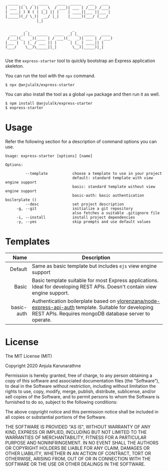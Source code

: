 ```                                          
 _____  _   _  ____    ____  _____   ___   ___  
| ___ |( \ / )|  _ \  / ___)| ___ | /___) /___) 
| ____| ) X ( | |_| || |    | ____||___ ||___ | 
|_____)(_/ \_)|  __/ |_|    |_____)(___/ (___/  
              |_|                               
                                                
         _                    _                 
  ___  _| |_  _____   ____  _| |_  _____   ____ 
 /___)(_   _)(____ | / ___)(_   _)| ___ | / ___)
|___ |  | |_ / ___ || |      | |_ | ____|| |    
(___/    \__)\_____||_|       \__)|_____)|_|    
                                  
```

Use the `express-starter` tool to quickly bootstrap an Express application skeleton.

You can run the tool with the `npx` command.
```
$ npx @anjulalk/express-starter
```

You can also install the tool as a global `npm` package and then run it as well.
```
$ npm install @anjulalk/express-starter
$ express-starter
```

# Usage
Refer the following section for a description of command options you can use.
```
Usage: express-starter [options] [name]

Options: 

         --template           choose a template to use in your project
                              default: standard template with view engine support
                              basic: standard template without view engine support
                              basic-auth: basic authentication boilerplate ()
         --desc               set project description
     -g, --git                initialize a git repository
                              also fetches a suitable .gitignore file
     -i, --install            install project dependencies
     -y, --yes                skip prompts and use default values     
```
# Templates
|       Name | Description                                                                                                                                                                                                           |
|-----------:|-----------------------------------------------------------------------------------------------------------------------------------------------------------------------------------------------------------------------|
|    Default | Same as basic template but includes `ejs` view engine support                                                                                                                                                         |
|      Basic | Basic template suitable for most Express applications. Ideal for developing REST APIs. Doesn't contain view engine support.                                                                                           |
| basic-auth | Authentication boilerplate based on [ylorenzana/node-express-api-auth](https://github.com/ylorenzana/node-express-api-auth) template. Suitable for developing REST APIs. Requires mongoDB database server to operate. |

# License

The MIT License (MIT)

Copyright 2020 Anjula Karunarathne

Permission is hereby granted, free of charge, to any person obtaining a copy of this software and associated documentation files (the "Software"), to deal in the Software without restriction, including without limitation the rights to use, copy, modify, merge, publish, distribute, sublicense, and/or sell copies of the Software, and to permit persons to whom the Software is furnished to do so, subject to the following conditions:

The above copyright notice and this permission notice shall be included in all copies or substantial portions of the Software.

THE SOFTWARE IS PROVIDED "AS IS", WITHOUT WARRANTY OF ANY KIND, EXPRESS OR IMPLIED, INCLUDING BUT NOT LIMITED TO THE WARRANTIES OF MERCHANTABILITY, FITNESS FOR A PARTICULAR PURPOSE AND NONINFRINGEMENT. IN NO EVENT SHALL THE AUTHORS OR COPYRIGHT HOLDERS BE LIABLE FOR ANY CLAIM, DAMAGES OR OTHER LIABILITY, WHETHER IN AN ACTION OF CONTRACT, TORT OR OTHERWISE, ARISING FROM, OUT OF OR IN CONNECTION WITH THE SOFTWARE OR THE USE OR OTHER DEALINGS IN THE SOFTWARE.